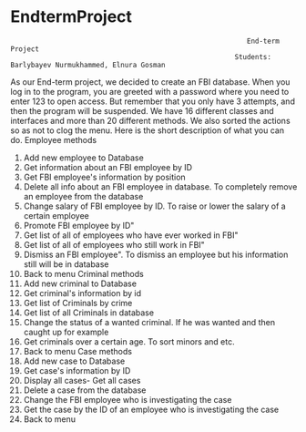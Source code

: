# EndtermProject
                                                              End-term Project
                                                           Students: Barlybayev Nurmukhammed, Elnura Gosman
As our End-term project, we decided to create an FBI database.
When you log in to the program, you are greeted with a password where you need to enter 123 to open access. But remember that you only have 3 attempts, and then the program will be suspended.
We have 16 different classes and interfaces and more than 20 different methods. We also sorted the actions so as not to clog the menu.
Here is the short description of what you can do.
Employee methods
1. Add new employee to Database
2. Get information about an FBI employee by ID
3. Get FBI employee's information by position
4. Delete all info about an FBI employee in database. To completely remove an employee from the database
5. Change salary of FBI employee by ID. To raise or lower the salary of a certain employee
6. Promote FBI employee by ID"
7. Get list of all of employees who have ever worked in FBI"
8. Get list of all of employees who still work in FBI"
9. Dismiss an FBI employee". To dismiss an employee but his information still will be in database
10. Back to menu
Criminal methods
1. Add new criminal to Database
2. Get criminal's information by id
3. Get list of Criminals by crime
4. Get list of all Criminals in database
5. Change the status of a wanted criminal. If he was wanted and then caught up for example
6. Get criminals over a certain age. To sort minors and etc.
7. Back to menu
Case methods
1. Add new case to Database
2. Get case's information by ID
3. Display all cases- Get all cases
4. Delete a case from the database 
5. Change the FBI employee who is investigating the case
6. Get the case by the ID of an employee who is investigating the case
7. Back to menu
